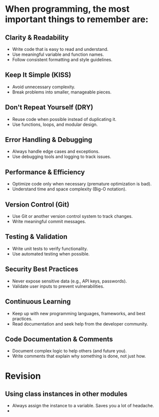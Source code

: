 # When programming, the most important things to remember are:  

## Clarity & Readability  
   - Write code that is easy to read and understand.  
   - Use meaningful variable and function names.  
   - Follow consistent formatting and style guidelines.  

## Keep It Simple (KISS)  
   - Avoid unnecessary complexity.  
   - Break problems into smaller, manageable pieces.  

## Don't Repeat Yourself (DRY)  
   - Reuse code when possible instead of duplicating it.  
   - Use functions, loops, and modular design.  

## Error Handling & Debugging  
   - Always handle edge cases and exceptions.  
   - Use debugging tools and logging to track issues.  

## Performance & Efficiency  
   - Optimize code only when necessary (premature optimization is bad).  
   - Understand time and space complexity (Big-O notation).  

## Version Control (Git)  
   - Use Git or another version control system to track changes.  
   - Write meaningful commit messages.  

## Testing & Validation  
   - Write unit tests to verify functionality.  
   - Use automated testing when possible.  

## Security Best Practices  
   - Never expose sensitive data (e.g., API keys, passwords).  
   - Validate user inputs to prevent vulnerabilities.  

## Continuous Learning  
   - Keep up with new programming languages, frameworks, and best practices.  
   - Read documentation and seek help from the developer community.  

## Code Documentation & Comments  
   - Document complex logic to help others (and future you).  
   - Write comments that explain why something is done, not just how.  

# Revision

## Using class instances in other modules
   - Always assign the instance to a variable. Saves you a lot of headache. 
   - 

